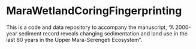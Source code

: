 # MaraWetlandCoringFingerprinting

This is a code and data repository to accompany the manuscript, “A 2000-year sediment record reveals changing sedimentation and land use in the last 60 years in the Upper Mara-Serengeti Ecosystem”.

